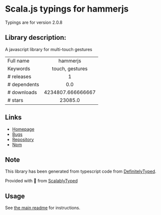 
# Scala.js typings for hammerjs

Typings are for version 2.0.8

## Library description:
A javascript library for multi-touch gestures

|                    |                 |
| ------------------ | :-------------: |
| Full name          | hammerjs |
| Keywords           | touch, gestures |
| # releases         | 1 |
| # dependents       | 0.0 |
| # downloads        | 4234807.666666667 |
| # stars            | 23085.0 |

## Links
- [Homepage](http://hammerjs.github.io/)
- [Bugs](https://github.com/hammerjs/hammer.js/issues)
- [Repository](https://github.com/hammerjs/hammer.js)
- [Npm](https://www.npmjs.com/package/hammerjs)
    


## Note
This library has been generated from typescript code from [DefinitelyTyped](https://definitelytyped.org).

Provided with :purple_heart: from [ScalablyTyped](https://github.com/oyvindberg/ScalablyTyped)

## Usage
See [the main readme](../../readme.md) for instructions.


